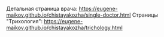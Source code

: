 Детальная страница врача: https://eugene-maikov.github.io/chistayakozha/single-doctor.html
Страницы "Трихология": https://eugene-maikov.github.io/chistayakozha/trichology.html
